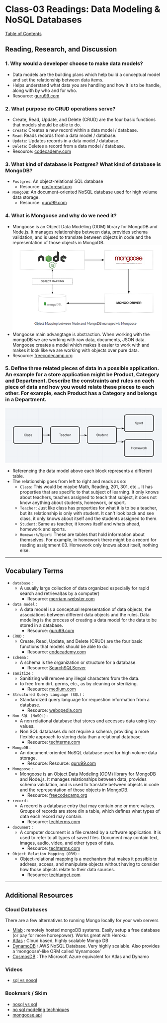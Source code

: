 # Class-03 Readings: Data Modeling & NoSQL Databases  

[Table of Contents](README.md)  

## Reading, Research, and Discussion

### 1. Why would a developer choose to make data models?
- Data models are the building plans which help build a conceptual model and set the relationship between data items.  
- Helps understand what data you are handling and how it is to be handle, along with by who and for who.  
- Resource: [guru99.com](https://www.guru99.com/data-modelling-conceptual-logical.html)  

### 2. What purpose do CRUD operations serve? 
- Create, Read, Update, and Delete (CRUD) are the four basic functions that models should be able to do.  
- `Create`: Creates a new record within a data model / database.  
- `Read`: Reads records from a data model / database.  
- `Update`: Updates records in a data model / database.  
- `Delete`: Deletes a record from a data model / database.  
- Resource: [codecademy.com](https://www.codecademy.com/articles/what-is-crud)  
### 3. What kind of database is Postgres? What kind of database is MongoDB?
- `Postgres`: An object-relational SQL database  
    - Resource: [postgresql.org](https://www.postgresql.org/about/)  
- `MongoDB`: An document-oriented NoSQL database used for high volume data storage.  
    - Resource: [guru99.com](https://www.guru99.com/what-is-mongodb.html)  

### 4. What is Mongoose and why do we need it?
- Mongoose is an Object Data Modeling (ODM) library for MongoDB and Node.js. It manages relationships between data, provides schema validation, and is used to translate between objects in code and the representation of those objects in MongoDB.    
![ODM](./assets/ODM.png)  
- Mongoose main advangtage is abstraction. When working with the mongoDB we are working with raw data, documents, JSON data. Mongoose creates a model which makes it easier to work with and makes it look like we are working with objects over pure data.  
- Resource: [freecodecamp.org](https://www.freecodecamp.org/news/introduction-to-mongoose-for-mongodb-d2a7aa593c57/)  

### 5. Define three related pieces of data in a possible application. An example for a store application might be Product, Category and Department. Describe the constraints and rules on each piece of data and how you would relate these pieces to each other. For example, each Product has a Category and belongs in a Department.  
![data model](./assets/dataModel.png)  
- Referencing the data model above each block represents a different table.  
- The relationship goes from left to right and reads as so:  
    - `Class`: This would be maybe Math, Reading, 201, 301, etc... It has properties that are specific to that subject of learning. It only knows about teachers, teaches assigned to teach that subject, it does not know anything about students, homework, or sport.  
    - `Teacher`: Just like class has properties for what it is to be a teacher, but its relationship is only with student. It can't look back and see class, it only knows about itself and the students assigned to them.  
    - `Student`: Same as teacher, it knows itself and whats ahead, homework and sports.  
    - `Homework/Sport`: These are tables that hold information about themselves. For example, in homework there might be a record for reading assignment 03. Homework only knows about itself, nothing else.  

---

## Vocabulary Terms  

- `database` :  
    - A usually large collection of data organized especially for rapid search and retrieval(as by a computer)  
        - Resource: [merriam-webster.com](https://www.merriam-webster.com/dictionary/database)  
- `data model` :  
    - A data model is a conceptual representation of data objects, the associations between different data objects and the rules. Data modeling is the process of creating a data model for the data to be stored in a database.  
        - Resource: [guru99.com](https://www.guru99.com/data-modelling-conceptual-logical.html) 
- `CRUD` :  
    - Create, Read, Update, and Delete (CRUD) are the four basic functions that models should be able to do.  
        - Resource: [codecademy.com](https://www.codecademy.com/articles/what-is-crud)  
- `schema` :  
    - A schema is the organization or structure for a database.  
        - Resource: [SearchSQLServer](https://searchsqlserver.techtarget.com/definition/schema)    
- `sanitize` :  
    - Sanitizing will remove any illegal characters from the data.  
    - to free from dirt, germs, etc., as by cleaning or sterilizing.  
        - Resource: [medium.com](https://medium.com/@abderrahman.hamila/what-sanitize-mean-and-why-sanitize-in-code-data-5c68c9f76164)  
- `Structured Query Language (SQL)` :  
    - Standardized query language for requestion information from a database.  
        - Resource: [webopedia.com](https://www.webopedia.com/TERM/S/SQL.html)  
- `Non SQL (NoSQL)` :  
    - A non relational database that stores and accesses data using key-values.  
    - Non SQL databases do not require a schema, providing a more flexible approach to storing data than a relational database.  
        - Resource: [techterms.com](https://techterms.com/definition/nosql)   
- `MongoDB` :  
    - An document-oriented NoSQL database used for high volume data storage.  
        - Resource: Resource: [guru99.com](https://www.guru99.com/what-is-mongodb.html)  
- `Mongoose` :  
    - Mongoose is an Object Data Modeling (ODM) library for MongoDB and Node.js. It manages relationships between data, provides schema validation, and is used to translate between objects in code and the representation of those objects in MongoDB.   
        - Resource: [freecodecamp.org](https://www.freecodecamp.org/news/introduction-to-mongoose-for-mongodb-d2a7aa593c57/)  
- `record` :  
    - A record is a database entry that may contain one or more values. Groups of records are store din a table, which defines what types of data each record may contain.  
        - Resource: [techterms.com](https://techterms.com/definition/record)  
- `document` :  
    - A computer document is a file created by a software application. It is used to refer to all types of saved files. Document may contain text, images, audio, video, and other types of data.   
        - Resource: [techterms.com](https://techterms.com/definition/document)  
- `Object Relation Mapping (ORM)` :  
    - Object-relational mapping is a mechanism that makes it possible to address, access, and manipulate objects without having to consider how those objects relate to their data sources.  
        - Resource: [techtarget.com](https://searchwindevelopment.techtarget.com/definition/object-relational-mapping)  


---

## Additional Resources  

### Cloud Databases  
There are a few alternatives to running Mongo locally for your web servers  
- [Mlab]() :  remotely hosted mongoDB systems. Easily setup a free database (or pay for more horsepower). Works great with Heroku  
- [Atlas]() : Cloud based, highly scalable Mongo DB  
- [DynamoDB]() : AWS NoSQL Database. Very highly scalable. Also provides a ‘mongoose’-like ORM called ‘dynamoose’  
- [CosmosDB]() : The Microsoft Azure equivalent for Atlas and Dynamo  

### Videos  
- [sql vs nosql](https://www.youtube.com/watch?v=ZS_kXvOeQ5Y)  

### Bookmark / Skim  
- [nosql vs sql](https://www.thegeekstuff.com/2014/01/sql-vs-nosql-db/?utm_source=tuicool)  
- [no sql modeling techniques](https://highlyscalable.wordpress.com/2012/03/01/nosql-data-modeling-techniques/)  
- [mongoose api](https://mongoosejs.com/docs/api.html#Model)  